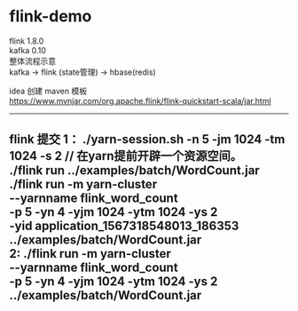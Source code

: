 # flink-demo 
flink 1.8.0 <br>
kafka 0.10 <br>
整体流程示意 <br>
kafka ->  flink (state管理) -> hbase(redis) <br>

idea 创建 maven 模板 <br>
https://www.mvnjar.com/org.apache.flink/flink-quickstart-scala/jar.html <br>

---------
flink 提交
1： ./yarn-session.sh -n 5 -jm 1024 -tm 1024 -s 2 // 在yarn提前开辟一个资源空间。 <br>
  ./flink run ../examples/batch/WordCount.jar <br>
 ./flink run -m yarn-cluster \
 --yarnname flink_word_count \
 -p 5 -yn 4 -yjm 1024 -ytm 1024 -ys 2 \
 -yid application_1567318548013_186353 \
 ../examples/batch/WordCount.jar <br>
 2: ./flink run -m yarn-cluster \
--yarnname flink_word_count \
-p 5 -yn 4 -yjm 1024 -ytm 1024 -ys 2 \
../examples/batch/WordCount.jar <br>
-----------
